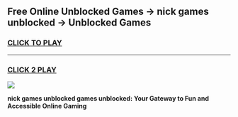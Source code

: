 
## Free Online Unblocked Games → nick games unblocked → Unblocked Games
<h3>
<a href="https://premium.freeplayer.one?title=nick_games_unblocked&ref=21F">CLICK TO PLAY</a></h3>
<hr>

<h3>
<a href="https://premium.freeplayer.one?title=nick_games_unblocked&ref=21F">CLICK 2 PLAY</a>
  
</h3>

<a href="https://premium.freeplayer.one?title=nick_games_unblocked&ref=21F/"><img src="https://clearcache.store/games.png"></a>


**nick games unblocked games unblocked: Your Gateway to Fun and Accessible Online Gaming**
